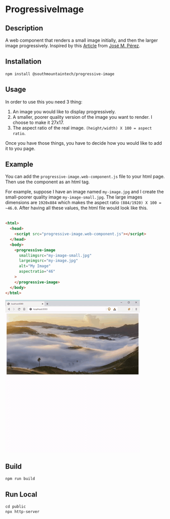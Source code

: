 # ProgressiveImage

## Description
A web component that renders a small image initially, and then the larger image progressively.  Inspired by this [Article](https://jmperezperez.com/medium-image-progressive-loading-placeholder/) from [José M. Pérez](https://github.com/JMPerez/).

## Installation
```shell script
npm install @southmountaintech/progressive-image
```

## Usage

In order to use this you need 3 thing:
1. An image you would like to display progressively.
2. A smaller, poorer quality version of the image you want to render.  I choose to make it 27x17.
3. The aspect ratio of the real image.  ```(height/width) X 100 = aspect ratio```.

Once you have those things, you have to decide how you would like to add it to you page.

## Example

You can add the ```progressive-image.web-component.js``` file to your html page.  Then use the component as an html tag.

For example, suppose I have an image named ```my-image.jpg``` and I create the small-poorer quality image ```my-image-small.jpg```.
The large images dimensions are ```1920x884``` which makes the aspect ratio ```(884/1920) X 100 = ~46.0```.
After having all these values, the html file would look like this.

```html

<html>
  <head>
    <script src="progressive-image.web-component.js"></script>
  </head>
  <body>
    <progressive-image
      smallimgsrc="my-image-small.jpg"
      largeimgsrc="my-image.jpg"
      alt="My Image"
      aspectratio="46"
    >
    </progressive-image>
  </body>
</html>

```

![DEMO](https://github.com/southmountaintech/webcomponents/blob/master/ProgressiveImage/demo.gif)

## Build
```shell script
npm run build
```

## Run Local
```shell script
cd public
npx http-server
```
